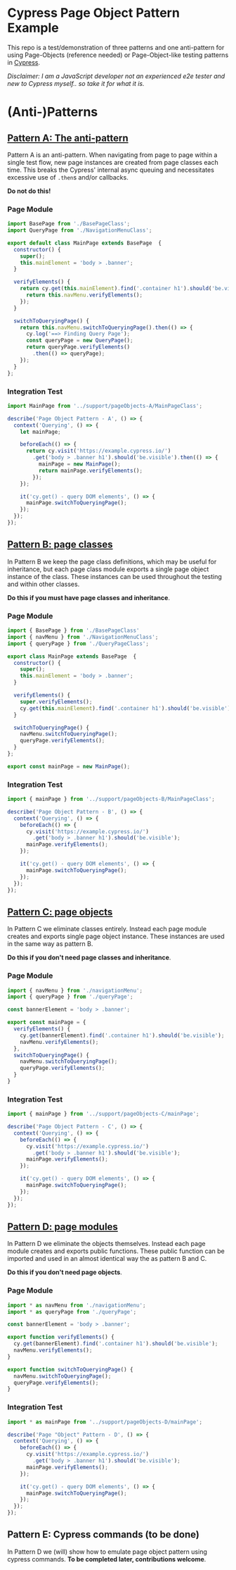 # Cypress Page Object Pattern Example

This repo is a test/demonstration of three patterns and one anti-pattern for using Page-Objects  (reference needed) or Page-Object-like testing patterns in [Cypress](https://www.cypress.io/).

*Disclaimer: I am a JavaScript developer not an experienced e2e tester and new to Cypress myself.. so take it for what it is.*

# (Anti-)Patterns

## [Pattern A: The anti-pattern](cypress/integration/po-pattern-a.js)

Pattern A is an anti-pattern.  When navigating from page to page within a single test flow, new page instances are created from page classes each time.  This breaks the Cypress' internal async queuing and necessitates excessive use of `.then`s and/or callbacks.

**Do not do this!**

### Page Module

```js
import BasePage from './BasePageClass';
import QueryPage from './NavigationMenuClass';

export default class MainPage extends BasePage  {
  constructor() {
    super();
    this.mainElement = 'body > .banner';
  }

  verifyElements() {
    return cy.get(this.mainElement).find('.container h1').should('be.visible').then(() => {
      return this.navMenu.verifyElements();
    });
  }

  switchToQueryingPage() {
    return this.navMenu.switchToQueryingPage().then(() => {
      cy.log('==> Finding Query Page');
      const queryPage = new QueryPage();
      return queryPage.verifyElements()
        .then(() => queryPage);
    });
  }
};
```

### Integration Test

```js
import MainPage from '../support/pageObjects-A/MainPageClass';

describe('Page Object Pattern - A', () => {
  context('Querying', () => {
    let mainPage;

    beforeEach(() => {
      return cy.visit('https://example.cypress.io/')
        .get('body > .banner h1').should('be.visible').then(() => {
          mainPage = new MainPage();
          return mainPage.verifyElements();
        });
    });

    it('cy.get() - query DOM elements', () => {
      mainPage.switchToQueryingPage();
    });
  });
});
```

## [Pattern B: page classes](cypress/integration/po-pattern-b.js)

In Pattern B we keep the page class definitions, which may be useful for inheritance, but each page class module exports a single page object instance of the class.  These instances can be used throughout the testing and within other classes.

**Do this if you must have page classes and inheritance**.

### Page Module

```js
import { BasePage } from './BasePageClass'
import { navMenu } from './NavigationMenuClass';
import { queryPage } from './QueryPageClass';

export class MainPage extends BasePage  {
  constructor() {
    super();
    this.mainElement = 'body > .banner';
  }

  verifyElements() {
    super.verifyElements();
    cy.get(this.mainElement).find('.container h1').should('be.visible');
  }

  switchToQueryingPage() {
    navMenu.switchToQueryingPage();
    queryPage.verifyElements();
  }
};

export const mainPage = new MainPage();
```

### Integration Test

```js
import { mainPage } from '../support/pageObjects-B/MainPageClass';

describe('Page Object Pattern - B', () => {
  context('Querying', () => {
    beforeEach(() => {
      cy.visit('https://example.cypress.io/')
        .get('body > .banner h1').should('be.visible');
      mainPage.verifyElements();
    });

    it('cy.get() - query DOM elements', () => {
      mainPage.switchToQueryingPage();
    });
  });
});
```

## [Pattern C: page objects](cypress/integration/po-pattern-c.js)

In Pattern C we eliminate classes entirely.  Instead each page module creates and exports single page object instance. These instances are used in the same way as pattern B.

**Do this if you don't need page classes and inheritance**.

### Page Module

```js
import { navMenu } from './navigationMenu';
import { queryPage } from './queryPage';

const bannerElement = 'body > .banner';

export const mainPage = {
  verifyElements() {
    cy.get(bannerElement).find('.container h1').should('be.visible');
    navMenu.verifyElements();
  },
  switchToQueryingPage() {
    navMenu.switchToQueryingPage();
    queryPage.verifyElements();
  }
}
```

### Integration Test

```js
import { mainPage } from '../support/pageObjects-C/mainPage';

describe('Page Object Pattern - C', () => {
  context('Querying', () => {
    beforeEach(() => {
      cy.visit('https://example.cypress.io/')
        .get('body > .banner h1').should('be.visible');
      mainPage.verifyElements();
    });

    it('cy.get() - query DOM elements', () => {
      mainPage.switchToQueryingPage();
    });
  });
});
```

## [Pattern D: page modules](cypress/integration/po-pattern-d.js)

In Pattern D we eliminate the objects themselves.  Instead each page module creates and exports public functions. These public function can be imported and used in an almost identical way the as pattern B and C.

**Do this if you don't need page objects**.

### Page Module

```js
import * as navMenu from './navigationMenu';
import * as queryPage from './queryPage';

const bannerElement = 'body > .banner';

export function verifyElements() {
  cy.get(bannerElement).find('.container h1').should('be.visible');
  navMenu.verifyElements();
}

export function switchToQueryingPage() {
  navMenu.switchToQueryingPage();
  queryPage.verifyElements();
}
```

### Integration Test

```js
import * as mainPage from '../support/pageObjects-D/mainPage';

describe('Page "Object" Pattern - D', () => {
  context('Querying', () => {
    beforeEach(() => {
      cy.visit('https://example.cypress.io/')
        .get('body > .banner h1').should('be.visible');
      mainPage.verifyElements();
    });

    it('cy.get() - query DOM elements', () => {
      mainPage.switchToQueryingPage();
    });
  });
});
```

## Pattern E: Cypress commands (to be done)

In Pattern D we (will) show how to emulate page object pattern using cypress commands. **To be completed later, contributions welcome**.
